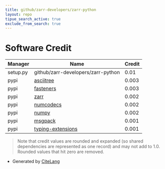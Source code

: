 ```yaml
---
title: github/zarr-developers/zarr-python
layout: repo
tipue_search_active: true
exclude_from_search: true
---
```

# Software Credit

|Manager|Name|Credit|
|-------|----|------|
|setup.py|github/zarr-developers/zarr-python|0.01|
|pypi|[asciitree](http://github.com/mbr/asciitree)|0.003|
|pypi|[fasteners](https://github.com/harlowja/fasteners)|0.003|
|pypi|[zarr](https://github.com/zarr-developers/zarr-python)|0.002|
|pypi|[numcodecs](https://github.com/zarr-developers/numcodecs)|0.002|
|pypi|[numpy](https://www.numpy.org)|0.002|
|pypi|[msgpack](https://msgpack.org/)|0.001|
|pypi|[typing-extensions](https://typing.readthedocs.io/)|0.001|


> Note that credit values are rounded and expanded (so shared dependencies are represented as one record) and may not add to 1.0. Rounded values that hit zero are removed.


- Generated by [CiteLang](https://github.com/vsoch/citelang)

